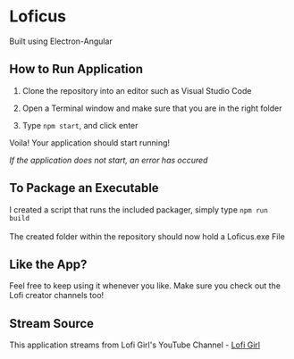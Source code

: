 # Loficus<br>
Built using Electron-Angular

## How to Run Application

1. Clone the repository into an editor such as Visual Studio Code

2. Open a Terminal window and make sure that you are in the right folder

3. Type ```npm start```, and click enter

Voila! Your application should start running!

*If the application does not start, an error has occured*

## To Package an Executable

I created a script that runs the included packager, simply type ```npm run build```<br><br>
The created folder within the repository should now hold a Loficus.exe File


## Like the App?

Feel free to keep using it whenever you like. Make sure you check out the Lofi creator channels too! 

## Stream Source

This application streams from Lofi Girl's YouTube Channel - [Lofi Girl](https://www.youtube.com/@LofiGirl) 

